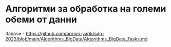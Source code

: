 # Алгоритми за обработка на големи обеми от данни
Задачи - https://github.com/apriori-yarik/sdp-2023/blob/main/Algorithms_BigData/Algorithms_BigData_Tasks.md
